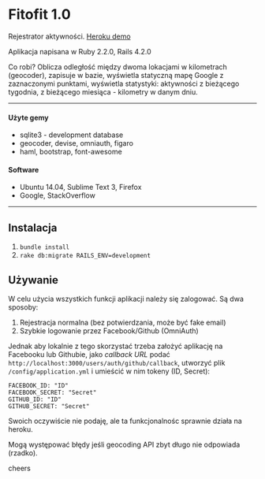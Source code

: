 # Fitofit 1.0
Rejestrator aktywności. [Heroku demo](https://fitofit.herokuapp.com/)

Aplikacja napisana w Ruby 2.2.0, Rails 4.2.0

Co robi? Oblicza odległość między dwoma lokacjami w kilometrach (geocoder), zapisuje w bazie, wyświetla statyczną mapę Google z zaznaczonymi punktami, wyświetla statystyki: aktywności z bieżącego tygodnia, z bieżącego miesiąca - kilometry w danym dniu.

---
#### Użyte gemy
* sqlite3 - development database
* geocoder, devise, omniauth, figaro
* haml, bootstrap, font-awesome

#### Software
* Ubuntu 14.04, Sublime Text 3, Firefox
* Google, StackOverflow

---
## Instalacja
1. `bundle install`
2. `rake db:migrate RAILS_ENV=development`

## Używanie
W celu użycia wszystkich funkcji aplikacji należy się zalogować. Są dwa sposoby:

1. Rejestracja normalna (bez potwierdzania, może być fake email)
2. Szybkie logowanie przez Facebook/Github (OmniAuth)

 Jednak aby lokalnie z tego skorzystać trzeba założyć aplikację na Facebooku lub Githubie,
 jako *callback URL* podać `http://localhost:3000/users/auth/github/callback`, 
 utworzyć plik `/config/application.yml` i umieścić w nim tokeny (ID, Secret):
 ```
 FACEBOOK_ID: "ID"
 FACEBOOK_SECRET: "Secret"
 GITHUB_ID: "ID"
 GITHUB_SECRET: "Secret"
 ```
 Swoich oczywiście nie podaję, ale ta funkcjonalnośc sprawnie działa na heroku.
 
Mogą występować błędy jeśli geocoding API zbyt długo nie odpowiada (rzadko).

cheers